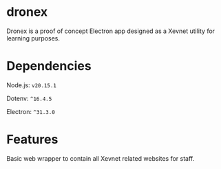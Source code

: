 # dronex
Dronex is a proof of concept Electron app designed as a Xevnet utility for learning purposes.

# Dependencies

Node.js: `v20.15.1`

Dotenv: `^16.4.5`

Electron: `^31.3.0`

# Features

Basic web wrapper to contain all Xevnet related websites for staff. 
